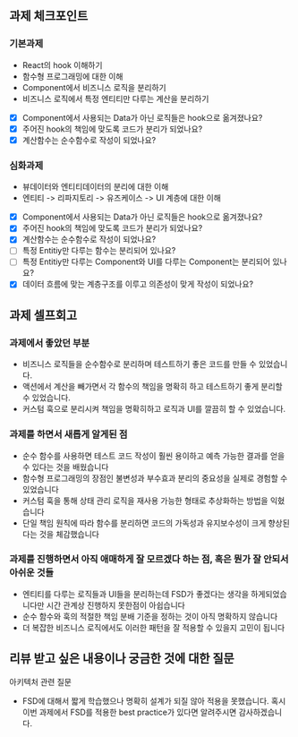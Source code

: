 ## 과제 체크포인트

### 기본과제

- React의 hook 이해하기
- 함수형 프로그래밍에 대한 이해
- Component에서 비즈니스 로직을 분리하기
- 비즈니스 로직에서 특정 엔티티만 다루는 계산을 분리하기

- [x] Component에서 사용되는 Data가 아닌 로직들은 hook으로 옮겨졌나요?
- [x] 주어진 hook의 책임에 맞도록 코드가 분리가 되었나요?
- [x] 계산함수는 순수함수로 작성이 되었나요?

### 심화과제

- 뷰데이터와 엔티티데이터의 분리에 대한 이해
- 엔티티 -> 리파지토리 -> 유즈케이스 -> UI 계층에 대한 이해

- [x] Component에서 사용되는 Data가 아닌 로직들은 hook으로 옮겨졌나요?
- [x] 주어진 hook의 책임에 맞도록 코드가 분리가 되었나요?
- [x] 계산함수는 순수함수로 작성이 되었나요?
- [ ] 특정 Entitiy만 다루는 함수는 분리되어 있나요?
- [ ] 특정 Entitiy만 다루는 Component와 UI를 다루는 Component는 분리되어 있나요?
- [x] 데이터 흐름에 맞는 계층구조를 이루고 의존성이 맞게 작성이 되었나요?

## 과제 셀프회고

### 과제에서 좋았던 부분

- 비즈니스 로직들을 순수함수로 분리하며 테스트하기 좋은 코드를 만들 수 있었습니다.
- 액션에서 계산을 빼가면서 각 함수의 책임을 명확히 하고 테스트하기 좋게 분리할 수 있었습니다.
- 커스텀 훅으로 분리시켜 책임을 명확히하고 로직과 UI를 깔끔히 할 수 있었습니다.

### 과제를 하면서 새롭게 알게된 점

- 순수 함수를 사용하면 테스트 코드 작성이 훨씬 용이하고 예측 가능한 결과를 얻을 수 있다는 것을 배웠습니다
- 함수형 프로그래밍의 장점인 불변성과 부수효과 분리의 중요성을 실제로 경험할 수 있었습니다
- 커스텀 훅을 통해 상태 관리 로직을 재사용 가능한 형태로 추상화하는 방법을 익혔습니다
- 단일 책임 원칙에 따라 함수를 분리하면 코드의 가독성과 유지보수성이 크게 향상된다는 것을 체감했습니다

### 과제를 진행하면서 아직 애매하게 잘 모르겠다 하는 점, 혹은 뭔가 잘 안되서 아쉬운 것들

- 엔티티를 다루는 로직들과 UI들을 분리하는데 FSD가 좋겠다는 생각을 하게되었습니다만 시간 관계상 진행하지 못한점이 아쉽습니다
- 순수 함수와 훅의 적절한 책임 분배 기준을 정하는 것이 아직 명확하지 않습니다
- 더 복잡한 비즈니스 로직에서도 이러한 패턴을 잘 적용할 수 있을지 고민이 됩니다

## 리뷰 받고 싶은 내용이나 궁금한 것에 대한 질문

아키텍처 관련 질문

- FSD에 대해서 짧게 학습했으나 명확히 설계가 되질 않아 적용을 못했습니다. 혹시 이번 과제에서 FSD를 적용한 best practice가 있다면 알려주시면 감사하겠습니다.
